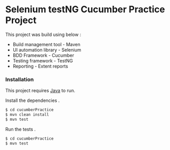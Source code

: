 # Selenium testNG Cucumber Practice Project

This project was build using below  :

  - Build management tool - Maven
  - UI automation library - Selenium
  - BDD Framework - Cucumber
  - Testing framework - TestNG
  - Reporting - Extent reports

### Installation

This project requires [Java](https://java.com/en/download/)  to run.

Install the dependencies .

```sh
$ cd cucumberPractice
$ mvn clean install
$ mvn test
```

Run the tests .
```sh
$ cd cucumberPractice
$ mvn test
```

